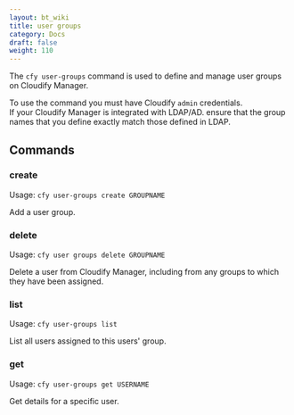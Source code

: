 ```yaml
---
layout: bt_wiki
title: user groups
category: Docs
draft: false
weight: 110
---
```


The `cfy user-groups` command is used to define and manage user groups on Cloudify Manager.

To use the command you must have Cloudify `admin` credentials.<br>
If your Cloudify Manager is integrated with LDAP/AD. ensure that the group names that you define exactly match those defined in LDAP.

## Commands

### create

Usage: `cfy user-groups create GROUPNAME`

Add a user group.

### delete

Usage: `cfy user groups delete GROUPNAME`

Delete a user from Cloudify Manager, including from any groups to which they have been assigned.

### list

Usage: `cfy user-groups list`

List all users assigned to this users' group.

### get

Usage: `cfy user-groups get USERNAME`

Get details for a specific user.